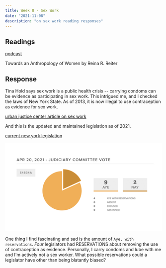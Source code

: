 ```yaml
---
title: Week 8 - Sex Work
date: "2021-11-08"
description: "on sex work reading responses"
---
```


## Readings

[podcast](https://player.fm/series/why-are-people-into-that/sex-work-feminism-lecture-skidmore-college-317)

Towards an Anthropology of Women by Reina R. Reiter

## Response

Tina Hold says sex work is a public health crisis -- carrying condoms can be evidence as participating in sex work. This intrigued me, and I checked the laws of New York State. As of 2013, it is now illegal to use contraception as evidence for sex work. 

[urban justice center article on sex work](https://swp.urbanjustice.org/2019/09/21/new-york-state-assembly-bill-s1379-a2305-condom-bill/)

And this is the updated and maintained legislation as of 2021.

[current new york legislation](https://www.nysenate.gov/legislation/bills/2021/S4834)

![](./votes.png)

One thing I find fascinating and sad is the amount of `Aye, with reservations`. *Four* legislators had RESERVATIONS about removing the use of contraception as evidence. Personally, I carry condoms and lube with me and I'm actively not a sex worker. What possible reservations could a legislator have other than being blatantly biased? 